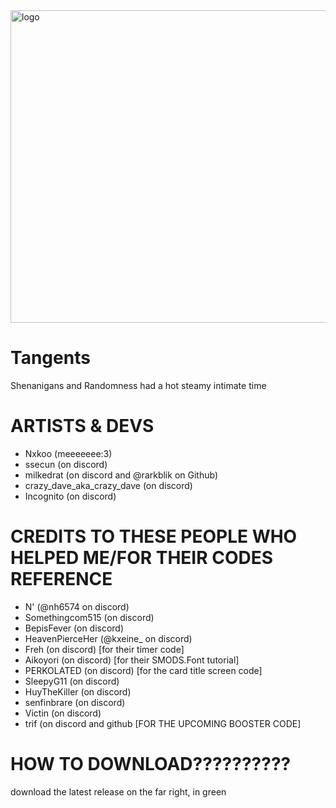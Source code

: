 <img width="1550" height="500" alt="logo" src="https://github.com/user-attachments/assets/a52bbcdb-5fcf-4ea2-ac9e-a17104bd454b" />

# Tangents

 Shenanigans and Randomness had a hot steamy intimate time

# ARTISTS & DEVS
- Nxkoo (meeeeeee:3)
- ssecun (on discord)
- milkedrat (on discord and @rarkblik on Github)
- crazy_dave_aka_crazy_dave (on discord)
- Incognito (on discord)

 # CREDITS TO THESE PEOPLE WHO HELPED ME/FOR THEIR CODES REFERENCE
- N' (@nh6574 on discord)
- Somethingcom515 (on discord)
- BepisFever (on discord)
- HeavenPierceHer (@kxeine_ on discord)
- Freh (on discord) [for their timer code]
- Aikoyori (on discord) [for their SMODS.Font tutorial]
- PERKOLATED (on discord) [for the card title screen code]
- SleepyG11 (on discord)
- HuyTheKiller (on discord)
- senfinbrare (on discord)
- Victin (on discord)
- trif (on discord and github [FOR THE UPCOMING BOOSTER CODE]


# HOW TO DOWNLOAD??????????
download the latest release on the far right, in green

